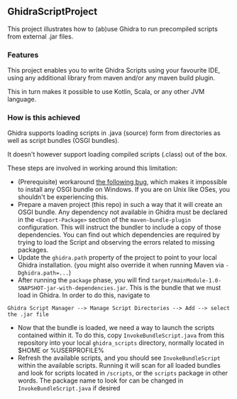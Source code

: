 ## GhidraScriptProject
This project illustrates how to (ab)use Ghidra to run precompiled scripts from external .jar files.

### Features
This project enables you to write Ghidra Scripts using your favourite IDE, using any additional library from maven and/or
any maven build plugin.

This in turn makes it possible to use Kotlin, Scala, or any other JVM language.

### How is this achieved
Ghidra supports loading scripts in .java (source) form from directories as well as script bundles (OSGI bundles).

It doesn't however support loading compiled scripts (.class) out of the box.

These steps are involved in working around this limitation:

- (Prerequisite) workaround [the following bug](https://github.com/NationalSecurityAgency/ghidra/issues/3995), which makes it impossible to install any OSGI bundle on Windows.
If you are on Unix like OSes, you shouldn't be experiencing this.
- Prepare a maven project (this repo) in such a way that it will create an OSGI bundle.
Any dependency not available in Ghidra must be declared in the `<Export-Package>` section of the `maven-bundle-plugin` configuration.
This will instruct the bundler to include a copy of those dependencies.
You can find out which dependencies are required by trying to load the Script and observing the errors related to missing packages.
- Update the `ghidra.path` property of the project to point to your local Ghidra installation. (you might also override it when running Maven via `-Dghidra.path=...`)
- After running the `package` phase, you will find `target/mainModule-1.0-SNAPSHOT-jar-with-dependencies.jar`. This is the bundle that we must load in Ghidra.
In order to do this, navigate to
```
Ghidra Script Manager --> Manage Script Directories --> Add --> select the .jar file
```
- Now that the bundle is loaded, we need a way to launch the scripts contained within it.
To do this, copy `InvokeBundleScript.java` from this repository into your local `ghidra_scripts` directory, normally located in $HOME or %USERPROFILE%
- Refresh the available scripts, and you should see `InvokeBundleScript` within the available scripts.
Running it will scan for all loaded bundles and look for scripts located in `/scripts`, or the `scripts` package in other words.
The package name to look for can be changed in `InvokeBundleScript.java` if desired